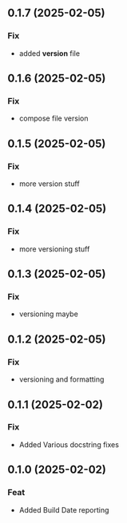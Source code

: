 ## 0.1.7 (2025-02-05)

### Fix

- added __version__ file

## 0.1.6 (2025-02-05)

### Fix

- compose file version

## 0.1.5 (2025-02-05)

### Fix

- more version stuff

## 0.1.4 (2025-02-05)

### Fix

- more versioning stuff

## 0.1.3 (2025-02-05)

### Fix

- versioning maybe

## 0.1.2 (2025-02-05)

### Fix

- versioning and formatting

## 0.1.1 (2025-02-02)

### Fix

- Added Various docstring fixes

## 0.1.0 (2025-02-02)

### Feat

- Added Build Date reporting
